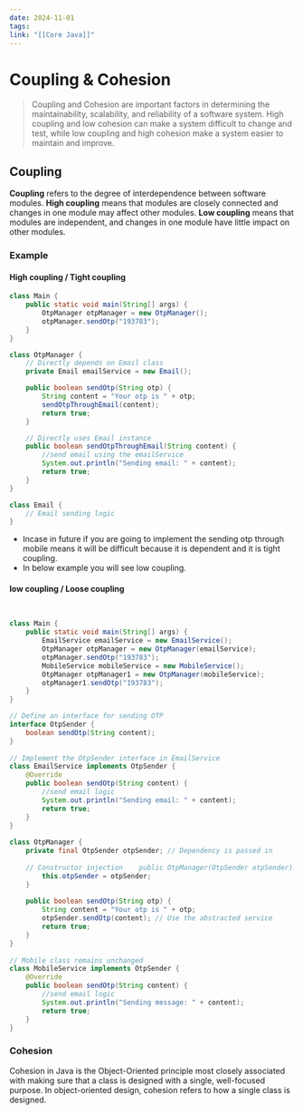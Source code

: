 ```yaml
---
date: 2024-11-01
tags: 
link: "[[Core Java]]"
---
```


# Coupling & Cohesion

>Coupling and Cohesion are important factors in determining the maintainability, scalability, and reliability of a software system. High coupling and low cohesion can make a system difficult to change and test, while low coupling and high cohesion make a system easier to maintain and improve.

## Coupling

**Coupling** refers to the degree of interdependence between software modules. **High coupling** means that modules are closely connected and changes in one module may affect other modules. **Low coupling** means that modules are independent, and changes in one module have little impact on other modules.

### Example 
#### High coupling / Tight coupling
```java
class Main {
    public static void main(String[] args) {
        OtpManager otpManager = new OtpManager();
        otpManager.sendOtp("193783");
    }
}

class OtpManager {
    // Directly depends on Email class
    private Email emailService = new Email();

    public boolean sendOtp(String otp) {
        String content = "Your otp is " + otp;
        sendOtpThroughEmail(content);
        return true;
    }

    // Directly uses Email instance
    public boolean sendOtpThroughEmail(String content) {
        //send email using the emailService
        System.out.println("Sending email: " + content);
        return true;
    }
}

class Email {
    // Email sending logic
}

```

- Incase in future if you are going to implement the sending otp through mobile means it will be difficult because it is dependent and it is tight coupling.
- In below example you will see low coupling.
#### low coupling / Loose coupling

```java


class Main { 
	public static void main(String[] args) {  
		EmailService emailService = new EmailService(); 
		OtpManager otpManager = new OtpManager(emailService); 
		otpManager.sendOtp("193783"); 
		MobileService mobileService = new MobileService(); 
		OtpManager otpManager1 = new OtpManager(mobileService); 
		otpManager1.sendOtp("193783"); 
	}
}

// Define an interface for sending OTP  
interface OtpSender {  
    boolean sendOtp(String content);  
}  
  
// Implement the OtpSender interface in EmailService  
class EmailService implements OtpSender {  
    @Override  
    public boolean sendOtp(String content) {  
        //send email logic  
        System.out.println("Sending email: " + content);  
        return true;  
    }  
}  
  
class OtpManager {  
    private final OtpSender otpSender; // Dependency is passed in  
  
    // Constructor injection    public OtpManager(OtpSender otpSender) {  
        this.otpSender = otpSender;  
    }  
  
    public boolean sendOtp(String otp) {  
        String content = "Your otp is " + otp;  
        otpSender.sendOtp(content); // Use the abstracted service  
        return true;  
    }  
}  
  
// Mobile class remains unchanged  
class MobileService implements OtpSender {  
    @Override  
    public boolean sendOtp(String content) {  
        //send email logic  
        System.out.println("Sending message: " + content);  
        return true;  
    }  
}
```
### Cohesion

Cohesion in Java is the Object-Oriented principle most closely associated with making sure that a class is designed with a single, well-focused purpose. In object-oriented design, cohesion refers to how a single class is designed.